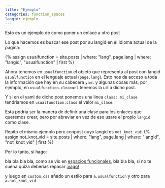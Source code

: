```yaml
---
title: "Ejemplo"
categories: function_spaces
langid: ejemplo
---
```


Esto es un ejemplo de como poner un enlace a otro post

Lo que hacemos es buscar ese post por su langid en el idioma actual
de la página:

{% assign usualfunction = site.posts | where: "lang", page.lang | where: "langid", "usualfunction" | first %}

Ahora tenemos en `usualfunction` el objeto que representa al post con
langid `usualfunction` en el lenguaje actual (`page.lang`).
Esto nos da acceso a toda la información
que hay en su cabecera `yaml` y algunas cosas más, por ejemplo, en
`usualfunction.cleanurl` tenemos la url a dicho post.

Y si en el yaml de dicho post ponemos una linea `class: mi_clase`
tendriamos en `usualfunction.class` el valor `mi_clase`.

Esta podria ser la manera de definir una clase para los enlaces que queremos crear,
pero por abreviar en vez de eso usare el propio `langid` como clase.

Repito el mismo ejemplo pero conpost cuyo langid es `not_knot_vid`:
{% assign not_knot_vid = site.posts | where: "lang", page.lang | where: "langid", "not_knot_vid" | first %}

Por lo tanto, si hago:

bla bla bla bla, como se vio en
<a href="{{usualfunction.cleanurl}}" class="{{usualfunction.langid}}">espacios funcionales</a>,
bla bla bla, si no te suena quiza deberias repasar
<a href="{{not_knot_vid.cleanurl}}" class="{{not_knot_vid.langid}}" title="{{not_knot_vid.title}}">¡vago!</a>

y luego en `custom.css` añado un estilo para `a.usualfunction` y otro para
`a.not_knot_vid`
